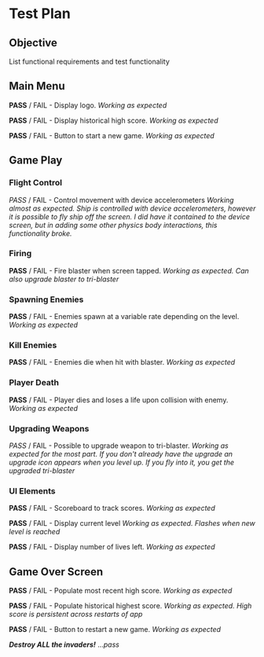 # Test Plan
## Objective
List functional requirements and test functionality

## Main Menu
**PASS** / FAIL - Display logo. _Working as expected_

**PASS** / FAIL - Display historical high score. _Working as expected_

**PASS** / FAIL - Button to start a new game. _Working as expected_

## Game Play
### Flight Control
_PASS_ / FAIL - Control movement with device accelerometers _Working almost as expected.  Ship is controlled with device accelerometers, however it is possible to fly ship off the screen.  I did have it contained to the device screen, but in adding some other physics body interactions, this functionality broke._

### Firing
**PASS** / FAIL - Fire blaster when screen tapped. _Working as expected.  Can also upgrade blaster to tri-blaster_

### Spawning Enemies
**PASS** / FAIL - Enemies spawn at a variable rate depending on the level. _Working as expected_

### Kill Enemies
**PASS** / FAIL - Enemies die when hit with blaster. _Working as expected_

### Player Death
**PASS** / FAIL - Player dies and loses a life upon collision with enemy. _Working as expected_

### Upgrading Weapons
_PASS_ / FAIL - Possible to upgrade weapon to tri-blaster. _Working as expected for the most part.  If you don't already have the upgrade an upgrade icon appears when you level up.  If you fly into it, you get the upgraded tri-blaster_

### UI Elements
**PASS** / FAIL - Scoreboard to track scores. _Working as expected_

**PASS** / FAIL - Display current level _Working as expected.  Flashes when new level is reached_

**PASS** / FAIL - Display number of lives left. _Working as expected_

## Game Over Screen
**PASS** / FAIL - Populate most recent high score. _Working as expected_

**PASS** / FAIL - Populate historical highest score. _Working as expected.  High score is persistent across restarts of app_

**PASS** / FAIL - Button to restart a new game. _Working as expected_





**_Destroy ALL the invaders!_** ..._pass_
